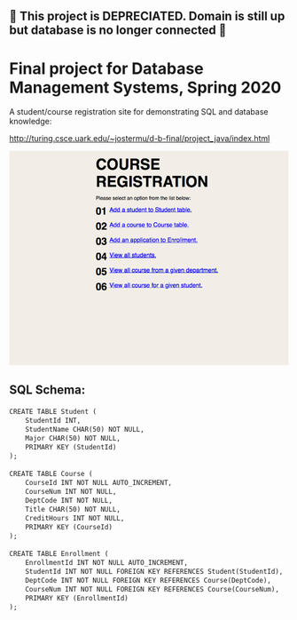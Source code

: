 ## &#x1F53A; This project is DEPRECIATED. Domain is still up but database is no longer connected &#x1F53A;

# Final project for Database Management Systems, Spring 2020

A student/course registration site for demonstrating SQL and database knowledge:

http://turing.csce.uark.edu/~jostermu/d-b-final/project_java/index.html

![Homepage](home.png)


## SQL Schema:
```
CREATE TABLE Student (
    StudentId INT,
    StudentName CHAR(50) NOT NULL,
    Major CHAR(50) NOT NULL,
    PRIMARY KEY (StudentId)
);

CREATE TABLE Course (
    CourseId INT NOT NULL AUTO_INCREMENT,
    CourseNum INT NOT NULL,
    DeptCode INT NOT NULL,
    Title CHAR(50) NOT NULL,
    CreditHours INT NOT NULL,
    PRIMARY KEY (CourseId)
);

CREATE TABLE Enrollment (
    EnrollmentId INT NOT NULL AUTO_INCREMENT,
    StudentId INT NOT NULL FOREIGN KEY REFERENCES Student(StudentId),
    DeptCode INT NOT NULL FOREIGN KEY REFERENCES Course(DeptCode),
    CourseNum INT NOT NULL FOREIGN KEY REFERENCES Course(CourseNum),
    PRIMARY KEY (EnrollmentId)
);
```



